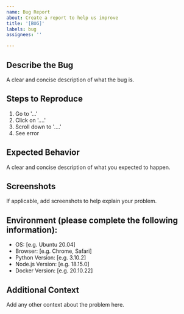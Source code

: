 ```yaml
---
name: Bug Report
about: Create a report to help us improve
title: '[BUG]'
labels: bug
assignees: ''

---
```


## Describe the Bug
A clear and concise description of what the bug is.

## Steps to Reproduce
1. Go to '...'
2. Click on '....'
3. Scroll down to '....'
4. See error

## Expected Behavior
A clear and concise description of what you expected to happen.

## Screenshots
If applicable, add screenshots to help explain your problem.

## Environment (please complete the following information):
 - OS: [e.g. Ubuntu 20.04]
 - Browser: [e.g. Chrome, Safari]
 - Python Version: [e.g. 3.10.2]
 - Node.js Version: [e.g. 18.15.0]
 - Docker Version: [e.g. 20.10.22]

## Additional Context
Add any other context about the problem here.
